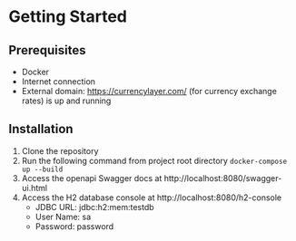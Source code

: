 # Getting Started
## Prerequisites
- Docker
- Internet connection
- External domain: https://currencylayer.com/ (for currency exchange rates) is up and running

## Installation
1. Clone the repository
2. Run the following command from project root directory
    ```docker-compose up --build```
3. Access the openapi Swagger docs at http://localhost:8080/swagger-ui.html
4. Access the H2 database console at http://localhost:8080/h2-console
    - JDBC URL: jdbc:h2:mem:testdb
    - User Name: sa
    - Password: password